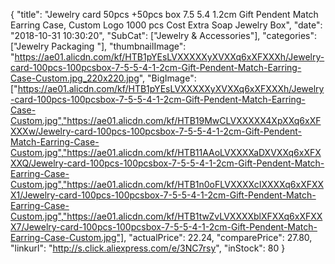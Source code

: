 {
	"title": "Jewelry card 50pcs +50pcs box 7.5 5.4 1.2cm Gift Pendent Match Earring Case, Custom Logo   1000 pcs Cost Extra Soap Jewelry Box",
	"date": "2018-10-31 10:30:20",
	"SubCat": ["Jewelry & Accessories"],
	"categories": ["Jewelry Packaging "],
	"thumbnailImage": "https://ae01.alicdn.com/kf/HTB1pYEsLVXXXXXyXVXXq6xXFXXXh/Jewelry-card-100pcs-100pcsbox-7-5-5-4-1-2cm-Gift-Pendent-Match-Earring-Case-Custom.jpg_220x220.jpg",
	"BigImage": ["https://ae01.alicdn.com/kf/HTB1pYEsLVXXXXXyXVXXq6xXFXXXh/Jewelry-card-100pcs-100pcsbox-7-5-5-4-1-2cm-Gift-Pendent-Match-Earring-Case-Custom.jpg","https://ae01.alicdn.com/kf/HTB19MwCLVXXXXX4XpXXq6xXFXXXw/Jewelry-card-100pcs-100pcsbox-7-5-5-4-1-2cm-Gift-Pendent-Match-Earring-Case-Custom.jpg","https://ae01.alicdn.com/kf/HTB11AAoLVXXXXaDXVXXq6xXFXXXQ/Jewelry-card-100pcs-100pcsbox-7-5-5-4-1-2cm-Gift-Pendent-Match-Earring-Case-Custom.jpg","https://ae01.alicdn.com/kf/HTB1n0oFLVXXXXcIXXXXq6xXFXXX1/Jewelry-card-100pcs-100pcsbox-7-5-5-4-1-2cm-Gift-Pendent-Match-Earring-Case-Custom.jpg","https://ae01.alicdn.com/kf/HTB1twZvLVXXXXblXFXXq6xXFXXX7/Jewelry-card-100pcs-100pcsbox-7-5-5-4-1-2cm-Gift-Pendent-Match-Earring-Case-Custom.jpg"],
	"actualPrice": 22.24,
	"comparePrice": 27.80,
	"linkurl": "http://s.click.aliexpress.com/e/3NC7rsy",
	"inStock": 80
}

